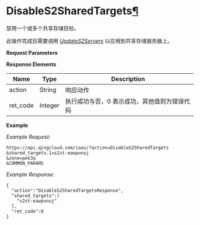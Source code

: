 ---
---

# DisableS2SharedTargets[¶](#disables2sharedtargets "永久链接至标题")

禁用一个或多个共享存储目标。

此操作完成后需要调用 [_UpdateS2Servers_](update_s2_servers.html#api-update-s2-server) 以应用到共享存储服务器上。

**Request Parameters**

**Response Elements**

| Name | Type | Description |
| --- | --- | --- |
| action | String | 响应动作 |
| ret_code | Integer | 执行成功与否，0 表示成功，其他值则为错误代码 |

**Example**

_Example Request_:

```
https://api.qingcloud.com/iaas/?action=DisableS2SharedTargets
&shared_targets.1=s2st-eawpunuj
&zone=pek3a
&COMMON_PARAMS
```

_Example Response_:

```
{
  "action":"DisableS2SharedTargetsResponse",
  "shared_targets":[
    "s2st-eawpunuj"
  ],
  "ret_code":0
}
```
